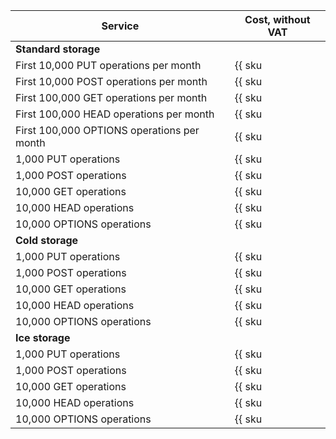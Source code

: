 | Service | Cost, without VAT |
| --- | --- |
| **Standard storage** |
| First 10,000 PUT operations per month | {{ sku|USD|storage.api.put.standard|string }} |
| First 10,000 POST operations per month | {{ sku|USD|storage.api.post.standard|string }} |
| First 100,000 GET operations per month | {{ sku|USD|storage.api.get.standard|string }} |
| First 100,000 HEAD operations per month | {{ sku|USD|storage.api.head.standard|string }} |
| First 100,000 OPTIONS operations per month | {{ sku|USD|storage.api.options.standard|string }} |
| 1,000 PUT operations | {{ sku|USD|storage.api.put.standard|pricingRate.10|string }} |
| 1,000 POST operations | {{ sku|USD|storage.api.post.standard|pricingRate.10|string }} |
| 10,000 GET operations | {{ sku|USD|storage.api.get.standard|pricingRate.10|string }} |
| 10,000 HEAD operations | {{ sku|USD|storage.api.head.standard|pricingRate.10|string }} |
| 10,000 OPTIONS operations | {{ sku|USD|storage.api.options.standard|pricingRate.10|string }} |
| **Cold storage** |
| 1,000 PUT operations | {{ sku|USD|storage.api.put.cold|string }} |
| 1,000 POST operations | {{ sku|USD|storage.api.post.cold|string }} |
| 10,000 GET operations | {{ sku|USD|storage.api.get.cold|string }} |
| 10,000 HEAD operations | {{ sku|USD|storage.api.head.cold|string }} |
| 10,000 OPTIONS operations | {{ sku|USD|storage.api.options.cold|string }} |
| **Ice storage** |
| 1,000 PUT operations | {{ sku|USD|storage.api.put.ice|string }} |
| 1,000 POST operations | {{ sku|USD|storage.api.post.ice|string }} |
| 10,000 GET operations | {{ sku|USD|storage.api.get.ice|string }} |
| 10,000 HEAD operations | {{ sku|USD|storage.api.head.ice|string }} |
| 10,000 OPTIONS operations | {{ sku|USD|storage.api.options.ice|string }} |